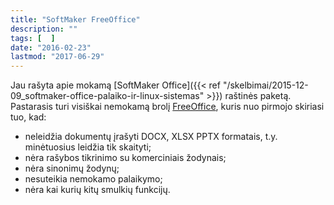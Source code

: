 ```yaml
---
title: "SoftMaker FreeOffice"
description: ""
tags: [  ]
date: "2016-02-23"
lastmod: "2017-06-29"
---
```

Jau rašyta apie mokamą [SoftMaker Office]({{< ref "/skelbimai/2015-12-09_softmaker-office-palaiko-ir-linux-sistemas" >}}) raštinės paketą. Pastarasis turi visiškai nemokamą brolį [FreeOffice](http://www.freeoffice.com/en/download-freeoffice-mobile-office), kuris nuo pirmojo skiriasi tuo, kad:

*   neleidžia dokumentų įrašyti DOCX, XLSX PPTX formatais, t.y. minėtuosius leidžia tik skaityti;
*   nėra rašybos tikrinimo su komerciniais žodynais;
*   nėra sinonimų žodynų;
*   nesuteikia nemokamo palaikymo;
*   nėra kai kurių kitų smulkių funkcijų.
